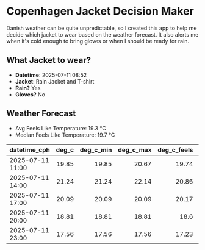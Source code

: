 
# Copenhagen Jacket Decision Maker

Danish weather can be quite unpredictable, so I created this app to help me decide which jacket to wear based on the weather forecast. 
It also alerts me when it's cold enough to bring gloves or when I should be ready for rain.

## What Jacket to wear?

- **Datetime**: 2025-07-11 08:52
- **Jacket**: Rain Jacket and T-shirt
- **Rain?** Yes
- **Gloves?** No

## Weather Forecast
- Avg Feels Like Temperature: 19.3 °C
- Median Feels Like Temperature: 19.7 °C

| datetime_cph     |   deg_c |   deg_c_min |   deg_c_max |   deg_c_feels | weather   | wind   | rain   |
|:-----------------|--------:|------------:|------------:|--------------:|:----------|:-------|:-------|
| 2025-07-11 11:00 |   19.85 |       19.85 |       20.67 |         19.74 | Clouds    | Medium | None   |
| 2025-07-11 14:00 |   21.24 |       21.24 |       22.14 |         20.86 | Clouds    | Medium | None   |
| 2025-07-11 17:00 |   20.09 |       20.09 |       20.09 |         20.17 | Rain      | Low    | Low    |
| 2025-07-11 20:00 |   18.81 |       18.81 |       18.81 |         18.6  | Rain      | High   | Low    |
| 2025-07-11 23:00 |   17.56 |       17.56 |       17.56 |         17.23 | Rain      | High   | Low    |
        